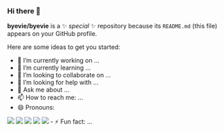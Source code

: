 ### Hi there 👋

**byevie/byevie** is a ✨ _special_ ✨ repository because its `README.md` (this file) appears on your GitHub profile.

Here are some ideas to get you started:

- 🔭 I’m currently working on ...
- 🌱 I’m currently learning ...
- 👯 I’m looking to collaborate on ...
- 🤔 I’m looking for help with ...
- 💬 Ask me about ...
- 📫 How to reach me: ...
- 😄 Pronouns: 
<img src="https://img.shields.io/badge/PhotoShop-grey?style=for-the-badge&logo=Adobe Photoshop&logoColor=31A8FF"/>
<img src="https://img.shields.io/badge/Illustrator-grey?style=for-the-badge&logo=Adobe Illustrator&logoColor=FF9A00"/>
<img src="https://img.shields.io/badge/HTML-grey?style=for-the-badge&logo=HTML5&logoColor=E34F26"/>
<img src="https://img.shields.io/badge/CSS-grey?style=for-the-badge&logo=CSS3&logoColor=1572B6"/>
<img src="https://img.shields.io/badge/JavaScript-grey?style=for-the-badge&logo=JavaScript&logoColor=F7DF1E"/>
- ⚡ Fun fact: ...
